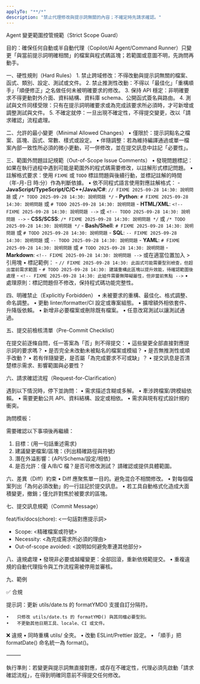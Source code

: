 ```yaml
---
applyTo: "**/*"
description: "禁止代理修改與提示詞無關的內容；不確定時先請求確認。"
---
```


Agent 變更範圍控管規範（Strict Scope Guard）

目的：確保任何自動或半自動代理（Copilot/AI Agent/Command Runner）只變更「與當前提示詞明確相關」的檔案與程式碼區塊；若範圍或意圖不明，先詢問再動手。

一、硬性規則（Hard Rules） 1. 禁止跨域修改：不得改動與提示詞無關的檔案、函式、類別、設定、測試或文件。 2. 禁止推測性改動：不得以「最佳化」「重構順手」「順便修正」之名做任何未被明確要求的修改。 3. 保持 API 穩定：非明確要求不得更動對外介面、資料結構、資料庫 schema、公開函式簽名與路由。 4. 測試與文件同樣受限：只有在提示詞明確要求或為完成該要求所必須時，才可新增或調整測試與文件。 5. 不確定就停：一旦出現不確定性，不得提交變更，改以「請求確認」流程處理。

二、允許的最小變更（Minimal Allowed Changes）
• 僅限於：提示詞點名之檔案、區塊、函式、常數、樣式或設定。
• 伴隨調整：若為維持編譯通過或單一檔案內部一致性所必須的微小更動，可一併修改，並在提交訊息中註記「必要性」。

三、範圍外問題註記規範（Out-of-Scope Issue Comments）
• 發現問題標記：如果在執行過程中遇到可能是範圍外的程式碼需要修改，以註解形式標記問題。
• 註解格式要求：使用 `FIXME` 或 `TODO` 標註問題與後續行動，並標記註解的時間（年-月-日 時:分）作為判斷依據。
• 依不同程式語言使用對應註解格式： - **JavaScript/TypeScript/C/C++/Java/C#**: `// FIXME 2025-09-28 14:30: 說明問題` 或 `/* TODO 2025-09-28 14:30: 說明問題 */` - **Python**: `# FIXME 2025-09-28 14:30: 說明問題` 或 `# TODO 2025-09-28 14:30: 說明問題` - **HTML/XML**: `<!-- FIXME 2025-09-28 14:30: 說明問題 -->` 或 `<!-- TODO 2025-09-28 14:30: 說明問題 -->` - **CSS/SCSS**: `/* FIXME 2025-09-28 14:30: 說明問題 */` 或 `/* TODO 2025-09-28 14:30: 說明問題 */` - **Bash/Shell**: `# FIXME 2025-09-28 14:30: 說明問題` 或 `# TODO 2025-09-28 14:30: 說明問題` - **SQL**: `-- FIXME 2025-09-28 14:30: 說明問題` 或 `-- TODO 2025-09-28 14:30: 說明問題` - **YAML**: `# FIXME 2025-09-28 14:30: 說明問題` 或 `# TODO 2025-09-28 14:30: 說明問題` - **Markdown**: `<!-- FIXME 2025-09-28 14:30: 說明問題 -->` 或在適當位置加入 > 引用塊
• 標記範例： - `// FIXME 2025-09-28 14:30: 此函式可能需要型別檢查，但超出當前需求範圍` - `# TODO 2025-09-28 14:30: 建議重構此區塊以提升效能，待確認範圍後處理` - `<!-- FIXME 2025-09-28 14:30: 此組件需要無障礙屬性，但非當前焦點 -->`
• 處理原則：標記問題但不修改，保持程式碼功能完整性。

四、明確禁止（Explicitly Forbidden）
• 未被要求的重構、最佳化、格式調整、命名調整。
• 更動 linter/formatter/CI 設定或專案組態。
• 擴增額外相依套件、升降版依賴。
• 新增非必要檔案或刪除既有檔案。
• 任意改寫測試以讓測試通過。

五、提交前檢核清單（Pre-Commit Checklist）

在提交前逐條自問，任一答案為「否」則不得提交：
• 這些變更全部直接對應提示詞的要求嗎？
• 是否完全未改動未被點名的檔案或模組？
• 是否無推測性或順手改動？
• 若有伴隨變更，是否屬「為完成要求不可或缺」？
• 提交訊息是否清楚標示需求、影響範圍與必要性？

六、請求確認流程（Request-for-Clarification）

遇到以下情況時，停下並詢問：
• 需求描述含糊或多解。
• 牽涉跨檔案/跨模組依賴。
• 需要更動公共 API、資料結構、設定或相依。
• 需求與現有程式設計規約衝突。

詢問模板：

需要確認以下事項後再繼續：

1. 目標：{用一句話重述需求}
2. 建議變更檔案/區塊：{列出精確路徑與符號}
3. 潛在外溢影響：{API/Schema/設定/相依}
4. 是否允許：僅 A/B/C 檔？是否可修改測試？
   請確認或提供具體範圍。

六、差異（Diff）約束
• Diff 應聚焦單一目的。避免混合不相關修改。
• 對每個檔案列出「為何必須改動」的一行註記於提交訊息。
• 若工具自動格式化造成大面積變更，撤銷；僅允許對焦於被要求的區塊。

七、提交訊息規範（Commit Message）

feat/fix/docs(chore): <一句話對應提示詞>

- Scope: <精確檔案或符號>
- Necessity: <為完成需求所必須的理由>
- Out-of-scope avoided: <說明如何避免牽連其他部分>

八、違規處理
• 發現非必要或越權變更：全部回滾，重新依規範提交。
• 重複違規的自動代理指令與工作流程需被停用並審核。

九、範例

✅ 合規

提示詞：更新 utils/date.ts 的 formatYMD() 支援自訂分隔符。

    •	只修改 utils/date.ts 的 formatYMD() 與其同檔必要型別。
    •	不更動其他日期工具、locale、CI 或文件。

❌ 違規
• 同時重構 utils/ 全夾。
• 改動 ESLint/Prettier 設定。
• 「順手」把 formatDate() 命名統一為 format()。

⸻

執行準則：若變更與提示詞無直接對應，或存在不確定性，代理必須先啟動「請求確認流程」，在得到明確同意前不得提交任何修改。

